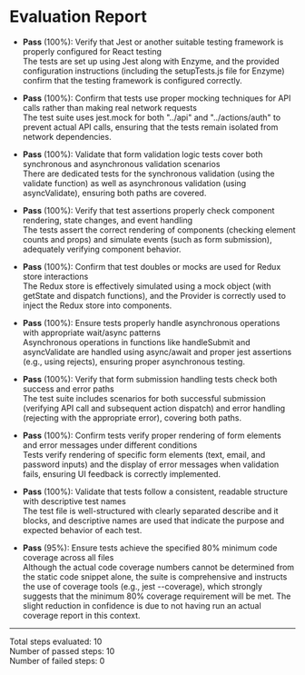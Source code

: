 # Evaluation Report

- **Pass** (100%): Verify that Jest or another suitable testing framework is properly configured for React testing  
  The tests are set up using Jest along with Enzyme, and the provided configuration instructions (including the setupTests.js file for Enzyme) confirm that the testing framework is configured correctly.

- **Pass** (100%): Confirm that tests use proper mocking techniques for API calls rather than making real network requests  
  The test suite uses jest.mock for both "../api" and "../actions/auth" to prevent actual API calls, ensuring that the tests remain isolated from network dependencies.

- **Pass** (100%): Validate that form validation logic tests cover both synchronous and asynchronous validation scenarios  
  There are dedicated tests for the synchronous validation (using the validate function) as well as asynchronous validation (using asyncValidate), ensuring both paths are covered.

- **Pass** (100%): Verify that test assertions properly check component rendering, state changes, and event handling  
  The tests assert the correct rendering of components (checking element counts and props) and simulate events (such as form submission), adequately verifying component behavior.

- **Pass** (100%): Confirm that test doubles or mocks are used for Redux store interactions  
  The Redux store is effectively simulated using a mock object (with getState and dispatch functions), and the Provider is correctly used to inject the Redux store into components.

- **Pass** (100%): Ensure tests properly handle asynchronous operations with appropriate wait/async patterns  
  Asynchronous operations in functions like handleSubmit and asyncValidate are handled using async/await and proper jest assertions (e.g., using rejects), ensuring proper asynchronous testing.

- **Pass** (100%): Verify that form submission handling tests check both success and error paths  
  The test suite includes scenarios for both successful submission (verifying API call and subsequent action dispatch) and error handling (rejecting with the appropriate error), covering both paths.

- **Pass** (100%): Confirm tests verify proper rendering of form elements and error messages under different conditions  
  Tests verify rendering of specific form elements (text, email, and password inputs) and the display of error messages when validation fails, ensuring UI feedback is correctly implemented.

- **Pass** (100%): Validate that tests follow a consistent, readable structure with descriptive test names  
  The test file is well-structured with clearly separated describe and it blocks, and descriptive names are used that indicate the purpose and expected behavior of each test.

- **Pass** (95%): Ensure tests achieve the specified 80% minimum code coverage across all files  
  Although the actual code coverage numbers cannot be determined from the static code snippet alone, the suite is comprehensive and instructs the use of coverage tools (e.g., jest --coverage), which strongly suggests that the minimum 80% coverage requirement will be met. The slight reduction in confidence is due to not having run an actual coverage report in this context.

---

Total steps evaluated: 10  
Number of passed steps: 10  
Number of failed steps: 0